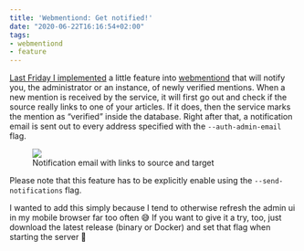 ```yaml
---
title: 'Webmentiond: Get notified!'
date: "2020-06-22T16:16:54+02:00"
tags:
- webmentiond
- feature
---
```


[Last Friday I implemented](https://github.com/zerok/webmentiond/commit/edd07281ec655a55ba1d93b87314383e717b99a7) a little feature into [webmentiond](https://github.com/zerok/webmentiond) that will notify you, the administrator or an instance, of newly verified mentions. When a new mention is received by the service, it will first go out and check if the source really links to one of your articles. If it does, then the service marks the mention as “verified” inside the database. Right after that, a notification email is sent out to every address specified with the `--auth-admin-email` flag. 

<figure><img src="/media/2020/Screenshot%202020-06-22%20at%2016.12.25.png"><figcaption>Notification email with links to source and target</figcaption></figure>

Please note that this feature has to be explicitly enable using the `--send-notifications` flag.

I wanted to add this simply because I tend to otherwise refresh the admin ui in my mobile browser far too often 😅  If you want to give it a try, too, just download the latest release (binary or Docker) and set that flag when starting the server 🙂
